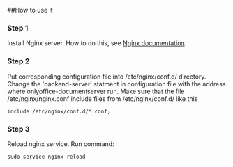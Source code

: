 ##How to use it
### Step 1 
Install Nginx server. How to do this, see [Nginx documentation](http://nginx.org/en/linux_packages.html#stable).

### Step 2
Put corresponding configuration file into /etc/nginx/conf.d/ directory.
Change the 'backend-server' statment in configuration file with the address where onlyoffice-documentserver run.
Make sure that the file /etc/nginx/nginx.conf include files from /etc/nginx/conf.d/ like this
```
include /etc/nginx/conf.d/*.conf;
```

### Step 3
Reload nginx service. Run command:
```
sudo service nginx reload
```
